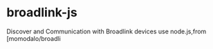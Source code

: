 # broadlink-js
Discover and Communication with Broadlink devices use node.js,from  [momodalo/broadli
